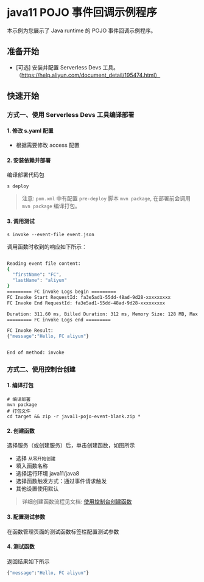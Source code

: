 # java11 POJO 事件回调示例程序
本示例为您展示了 Java runtime 的 POJO 事件回调示例程序。


## 准备开始
- [可选] 安装并配置 Serverless Devs 工具。（https://help.aliyun.com/document_detail/195474.html）

## 快速开始
### 方式一、使用 Serverless Devs 工具编译部署

#### 1. 修改 s.yaml 配置
- 根据需要修改 access 配置

#### 2. 安装依赖并部署

编译部署代码包
```shell
s deploy
```
> 注意: `pom.xml` 中有配置 `pre-deploy` 脚本 `mvn package`, 在部署前会调用 `mvn package` 编译打包。

#### 3. 调用测试

```shell
s invoke --event-file event.json
```

调用函数时收到的响应如下所示：

```bash

Reading event file content:
{
  "firstName": "FC",
  "lastName": "aliyun"
}
========= FC invoke Logs begin =========
FC Invoke Start RequestId: fa3e5ad1-55dd-48ad-9d28-xxxxxxxxx
FC Invoke End RequestId: fa3e5ad1-55dd-48ad-9d28-xxxxxxxxx

Duration: 311.60 ms, Billed Duration: 312 ms, Memory Size: 128 MB, Max Memory Used: 97.50 MB
========= FC invoke Logs end =========

FC Invoke Result:
{"message":"Hello, FC aliyun"}


End of method: invoke
```

### 方式二、使用控制台创建

#### 1. 编译打包
```shell
# 编译部署
mvn package
# 打包文件
cd target && zip -r java11-pojo-event-blank.zip *
```
#### 2. 创建函数
选择服务（或创建服务）后，单击创建函数，如图所示
- 选择 `从零开始创建`
- 填入函数名称
- 选择运行环境 java11/java8
- 选择函数触发方式：通过事件请求触发
- 其他设置使用默认

> 详细创建函数流程见文档: [使用控制台创建函数](hhttps://help.aliyun.com/document_detail/51783.html)


#### 3. 配置测试参数
在函数管理页面的测试函数标签栏配置测试参数

#### 4. 测试函数

返回结果如下所示
```bash
{"message":"Hello, FC aliyun"}
```